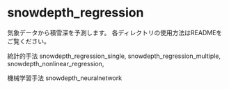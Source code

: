 # snowdepth_regression
気象データから積雪深を予測します。
各ディレクトリの使用方法はREADMEをご覧ください。

統計的手法
snowdepth_regression_single, 
snowdepth_regression_multiple, 
snowdepth_nonlinear_regression, 

機械学習手法
snowdepth_neuralnetwork
